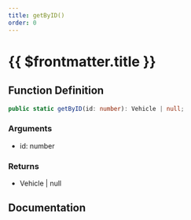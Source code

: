 ```yaml
---
title: getByID()
order: 0
---
```


# {{ $frontmatter.title }}

<!--@include: ./getByID_partial_header.md-->

## Function Definition

```ts
public static getByID(id: number): Vehicle | null;
```

### Arguments

* id: number

### Returns

* Vehicle | null

## Documentation

<!--@include: ./getByID_partial_footer.md-->

